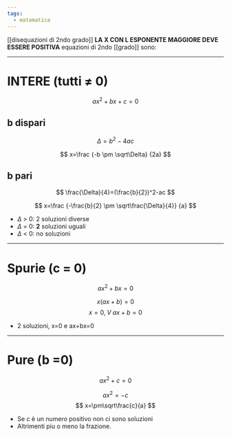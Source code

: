 ```yaml
---
tags:
  - matematica
---
```


[[disequazioni di 2ndo grado]]
__LA X CON L ESPONENTE MAGGIORE DEVE ESSERE POSITIVA__
equazioni di 2ndo [[grado]] sono:


---

# INTERE (tutti ≠ 0)
$$
ax^2+bx+c=0
$$



## b dispari
$$ \Delta=b^{2}-4ac 
$$

$$
$$
$$
x=\frac {-b \pm \sqrt\Delta} {2a}
$$

## b pari


$$ \frac{\Delta}{4}=(\frac{b}{2})^2-ac 
$$

$$
$$
$$
x=\frac {-\frac{b}{2} \pm \sqrt\frac{\Delta}{4}} {a} 
$$

- $\Delta$ > 0: 2 soluzioni diverse
- $\Delta$ = 0: __2__ soluzioni uguali
- $\Delta$ < 0: no soluzioni


---
# Spurie (c = 0)

$$
ax^2+bx=0
$$

$$
x(ax+b)=0
$$
$$
x=0, \;V \; ax+b=0
$$
- 2 soluzioni, x=0 e ax+bx=0

---
# Pure (b =0)
$$
ax^2+c=0
$$

$$
ax^2=-c
$$
$$
x=\pm\sqrt\frac{c}{a}
$$

- Se c è un numero positivo non ci sono soluzioni
- Altrimenti piu o meno la frazione.
